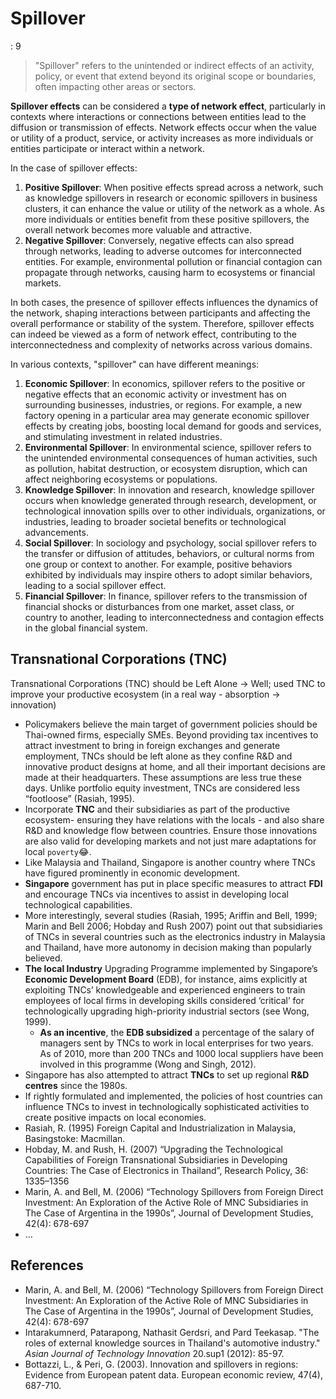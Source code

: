 # Spillover

: 9

> "Spillover" refers to the unintended or indirect effects of an activity, policy, or event that extend beyond its original scope or boundaries, often impacting other areas or sectors.
> 

**Spillover effects** can be considered a **type of network effect**, particularly in contexts where interactions or connections between entities lead to the diffusion or transmission of effects. Network effects occur when the value or utility of a product, service, or activity increases as more individuals or entities participate or interact within a network.

In the case of spillover effects:

1. **Positive Spillover**: When positive effects spread across a network, such as knowledge spillovers in research or economic spillovers in business clusters, it can enhance the value or utility of the network as a whole. As more individuals or entities benefit from these positive spillovers, the overall network becomes more valuable and attractive.
2. **Negative Spillover**: Conversely, negative effects can also spread through networks, leading to adverse outcomes for interconnected entities. For example, environmental pollution or financial contagion can propagate through networks, causing harm to ecosystems or financial markets.

In both cases, the presence of spillover effects influences the dynamics of the network, shaping interactions between participants and affecting the overall performance or stability of the system. Therefore, spillover effects can indeed be viewed as a form of network effect, contributing to the interconnectedness and complexity of networks across various domains.

 In various contexts, "spillover" can have different meanings:

1. **Economic Spillover**: In economics, spillover refers to the positive or negative effects that an economic activity or investment has on surrounding businesses, industries, or regions. For example, a new factory opening in a particular area may generate economic spillover effects by creating jobs, boosting local demand for goods and services, and stimulating investment in related industries.
2. **Environmental Spillover**: In environmental science, spillover refers to the unintended environmental consequences of human activities, such as pollution, habitat destruction, or ecosystem disruption, which can affect neighboring ecosystems or populations.
3. **Knowledge Spillover**: In innovation and research, knowledge spillover occurs when knowledge generated through research, development, or technological innovation spills over to other individuals, organizations, or industries, leading to broader societal benefits or technological advancements.
4. **Social Spillover**: In sociology and psychology, social spillover refers to the transfer or diffusion of attitudes, behaviors, or cultural norms from one group or context to another. For example, positive behaviors exhibited by individuals may inspire others to adopt similar behaviors, leading to a social spillover effect.
5. **Financial Spillover**: In finance, spillover refers to the transmission of financial shocks or disturbances from one market, asset class, or country to another, leading to interconnectedness and contagion effects in the global financial system.

## Transnational Corporations (TNC)

Transnational Corporations (TNC) should be Left Alone → Well; used TNC to improve your productive ecosystem (in a real way - absorption → innovation)

- Policymakers believe the main target of government policies should be Thai-owned firms, especially SMEs. Beyond providing tax incentives to attract investment to bring in foreign exchanges and generate employment, TNCs should be left alone as they confine R&D and innovative product designs at home, and all their important decisions are made at their headquarters. These assumptions are less true these days. Unlike portfolio equity investment, TNCs are considered less “footloose” (Rasiah, 1995).
- Incorporate **TNC**   and their subsidiaries as part of the productive ecosystem- ensuring they have relations with the locals - and also share R&D and knowledge flow between countries. Ensure those innovations are also valid for developing markets and not just mare adaptations for local `poverty`😂.
- Like Malaysia and Thailand, Singapore is another country where TNCs have figured prominently in economic development.
- **Singapore** government has put in place specific measures to attract **FDI** and encourage TNCs via incentives to assist in developing local technological capabilities.
- More interestingly, several studies (Rasiah, 1995; Ariffin and Bell, 1999; Marin and Bell 2006; Hobday and Rush 2007) point out that subsidiaries of TNCs in several countries such as the electronics industry in Malaysia and Thailand, have more autonomy in decision making than popularly believed.
- **The local Industry** Upgrading Programme implemented by Singapore’s **Economic Development Board** (EDB), for instance, aims explicitly at exploiting TNCs’ knowledgeable and experienced engineers to train employees of local firms in developing skills considered ‘critical’ for technologically upgrading high-priority industrial sectors (see Wong, 1999).
    - **As an incentive**, the **EDB subsidized** a percentage of the salary of managers sent by TNCs to work in local enterprises for two years. As of 2010, more than 200 TNCs and 1000 local suppliers have been involved in this programme (Wong and Singh, 2012).
- Singapore has also attempted to attract **TNCs** to set up regional **R&D
centres** since the 1980s.
- If rightly formulated and implemented, the policies of host countries can influence
TNCs to invest in technologically sophisticated activities to create positive
impacts on local economies.
- Rasiah, R. (1995) Foreign Capital and Industrialization in Malaysia, Basingstoke:
Macmillan.
- Hobday, M. and Rush, H. (2007) “Upgrading the Technological Capabilities of
Foreign Transnational Subsidiaries in Developing Countries: The Case of
Electronics in Thailand”, Research Policy, 36: 1335–1356
- Marin, A. and Bell, M. (2006) “Technology Spillovers from Foreign Direct
Investment: An Exploration of the Active Role of MNC Subsidiaries in The
Case of Argentina in the 1990s”, Journal of Development Studies, 42(4):
678-697
- …

## References

- Marin, A. and Bell, M. (2006) “Technology Spillovers from Foreign Direct
Investment: An Exploration of the Active Role of MNC Subsidiaries in The
Case of Argentina in the 1990s”, Journal of Development Studies, 42(4):
678-697
- Intarakumnerd, Patarapong, Nathasit Gerdsri, and Pard Teekasap. "The roles of external knowledge sources in Thailand's automotive industry." *Asian Journal of Technology Innovation* 20.sup1 (2012): 85-97.
- Bottazzi, L., & Peri, G. (2003). Innovation and spillovers in regions: Evidence from European patent data. European economic review, 47(4), 687-710.